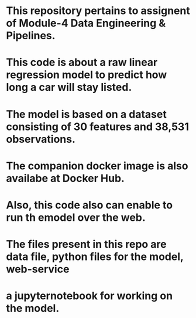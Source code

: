 # This repository pertains to assignent of Module-4 Data Engineering & Pipelines.

# This code is about a raw linear regression model to predict how long a car will stay listed. 

# The model is based on a dataset consisting of 30 features and 38,531 observations.

# The companion docker image is also availabe at Docker Hub.

# Also, this code also can enable to run th emodel over the web.


# The files present in this repo are data file, python files for the model, web-service
# a jupyternotebook for working on the model.